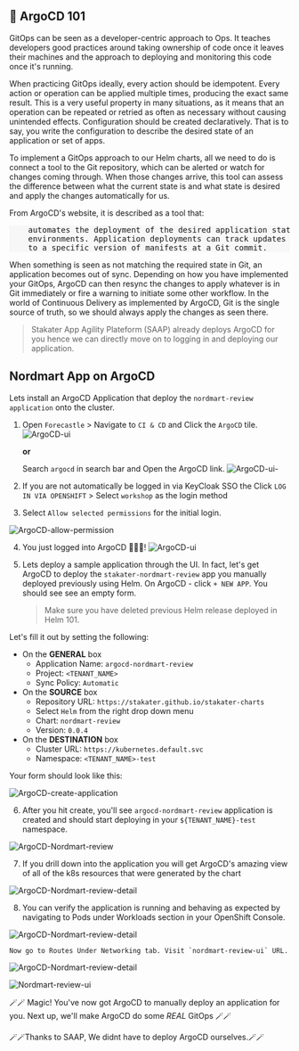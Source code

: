 ## 🐙 ArgoCD 101

GitOps can be seen as a developer-centric approach to Ops. It teaches developers good practices around taking ownership of code once it leaves their machines and the approach to deploying and monitoring this code once it's running.

When practicing GitOps ideally, every action should be idempotent. Every action or operation can be applied multiple times, producing the exact same result. This is a very useful property in many situations, as it means that an operation can be repeated or retried as often as necessary without causing unintended effects. Configuration should be created declaratively. That is to say, you write the configuration to describe the desired state of an application or set of apps.

To implement a GitOps approach to our Helm charts, all we need to do is connect a tool to the Git repository, which can be alerted or watch for changes coming through. When those changes arrive, this tool can assess the difference between what the current state is and what state is desired and apply the changes automatically for
us.

From ArgoCD's website, it is described as a tool that:

<div class="highlight" style="background: #f7f7f7">
<pre>
    automates the deployment of the desired application states in the specified target
    environments. Application deployments can track updates to branches, tags, or be pinned
    to a specific version of manifests at a Git commit.
</pre></div>

When something is seen as not matching the required state in Git, an application becomes out of sync. Depending on how you have implemented your GitOps, ArgoCD can then resync the changes to apply whatever is in Git immediately or fire a warning to initiate some other workflow. In the world of Continuous Delivery as implemented by ArgoCD, Git is the single source of truth, so we should always apply the changes as seen there.

> Stakater App Agility Plateform (SAAP) already deploys ArgoCD for you hence we can directly move on to logging in and deploying our application.

## Nordmart App on ArgoCD

Lets install an ArgoCD Application that deploy the `nordmart-review application` onto the cluster.

1. Open `Forecastle` > Navigate to `CI & CD` and Click the `ArgoCD` tile.  
    ![ArgoCD-ui](images/2-argocd-forecastle.jpg)
    
    **or**  

    Search `argocd` in search bar and Open the ArgoCD link. 
    ![ArgoCD-ui-](images/2-argocd-forecastle-search.jpg)


2. If you are not automatically be logged in via KeyCloak SSO the Click `LOG IN VIA OPENSHIFT` > Select `workshop` as the login method 

3. Select `Allow selected permissions` for the initial login.

![ArgoCD-allow-permission](images/argocd-allow-permission.png)

4. You just logged into ArgoCD 👏👏👏! 
![ArgoCD-ui](images/2-argocd-ui.png)


5. Lets deploy a sample application through the UI. In fact, let's get ArgoCD to deploy the `stakater-nordmart-review` app you manually deployed previously using Helm. On ArgoCD - click `+ NEW APP`. You should see see an empty form.
    > Make sure you have deleted previous Helm release deployed in Helm 101.
  
Let's fill it out by setting the following:

   * On the **GENERAL** box
      * Application Name: `argocd-nordmart-review`
      * Project: `<TENANT_NAME>`
      * Sync Policy: `Automatic`
   * On the **SOURCE** box
      * Repository URL: `https://stakater.github.io/stakater-charts`
      * Select `Helm` from the right drop down menu
      * Chart: `nordmart-review`
      * Version: `0.0.4`
   * On the **DESTINATION** box
      * Cluster URL: `https://kubernetes.default.svc`
      * Namespace: `<TENANT_NAME>-test`

Your form should look like this:

![ArgoCD-create-application](images/2-argocd-create-application.png)

6. After you hit create, you'll see `argocd-nordmart-review` application is created and should start deploying in your `${TENANT_NAME}-test` namespace.

![ArgoCD-Nordmart-review](images/2-argocd-nordmart-review-argocd-app.png)

7. If you drill down into the application you will get ArgoCD's amazing view of all of the k8s resources that were generated by the chart

![ArgoCD-Nordmart-review-detail](images/2-argocd-nordmart-review-argocd-app-details.png)

8. You can verify the application is running and behaving as expected by navigating to Pods under Workloads section in your OpenShift Console.

![ArgoCD-Nordmart-review-detail](images/2-argocd-nordmart-review-pods.png)

    Now go to Routes Under Networking tab. Visit `nordmart-review-ui` URL.

![ArgoCD-Nordmart-review-detail](images/2-argocd-nordmart-review-route.png)

![Nordmart-review-ui](./images/1a-1-nordmart-review-ui.png)

🪄🪄 Magic! You've now got ArgoCD to manually deploy an application for you. Next up, we'll make ArgoCD do some *REAL* GitOps 🪄🪄

🪄🪄Thanks to SAAP, We didnt have to deploy ArgoCD ourselves.🪄🪄
